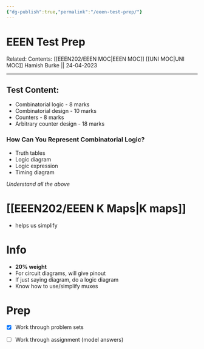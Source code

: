 ```yaml
---
{"dg-publish":true,"permalink":"/eeen-test-prep/"}
---
```



# EEEN Test Prep

Related: 
Contents: [[EEEN202/EEEN MOC\|EEEN MOC]]
[[UNI MOC\|UNI MOC]]
Hamish Burke || 24-04-2023
***

## Test Content:

- Combinatorial logic - 8 marks
- Combinatorial design - 10 marks
- Counters - 8 marks
- Arbitrary counter design - 18 marks

### How Can You Represent Combinatorial Logic?

- Truth tables 
- Logic diagram
- Logic expression
- Timing diagram

*Understand all the above*

# [[EEEN202/EEEN K Maps\|K maps]]

- helps us simplify

# Info

- **20% weight**
- For circuit diagrams, will give pinout
- If just saying diagram, do a logic diagram
- Know how to use/simplify muxes

# Prep

- [x] Work through problem sets
- [ ] Work through assignment (model answers)

